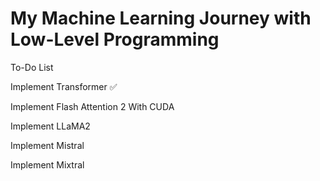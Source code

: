 # My Machine Learning Journey with Low-Level Programming

To-Do List

Implement Transformer ✅

Implement Flash Attention 2 With CUDA

Implement LLaMA2

Implement Mistral

Implement Mixtral
